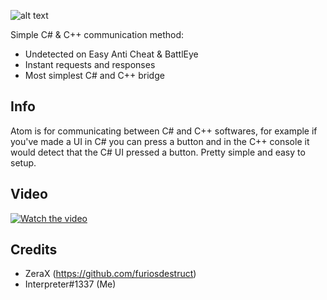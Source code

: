 ![alt text](https://i.imgur.com/F3X1lLj.png)

Simple C# & C++ communication method:
- Undetected on Easy Anti Cheat & BattlEye
- Instant requests and responses
- Most simplest C# and C++ bridge

## Info

Atom is for communicating between C# and C++ softwares, for example if you've made a UI in C# you can press a button
and in the C++ console it would detect that the C# UI pressed a button. Pretty simple and easy to setup.

## Video

[![Watch the video](https://i.imgur.com/T9nHcp8.png)](https://youtu.be/RNVrfJ-AN1c)


## Credits

- ZeraX (https://github.com/furiosdestruct)
- Interpreter#1337 (Me)
